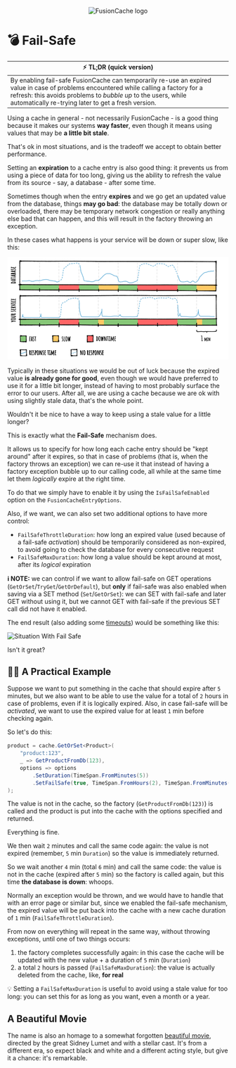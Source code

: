 <div align="center">

![FusionCache logo](logo-128x128.png)

</div>

# 💣 Fail-Safe

| ⚡ TL;DR (quick version) |
| -------- |
| By enabling fail-safe FusionCache can temporarily re-use an expired value in case of problems encountered while calling a factory for a refresh: this avoids problems to *bubble up* to the users, while automatically re-trying later to get a fresh version. |

Using a cache in general - not necessarily FusionCache - is a good thing because it makes our systems **way faster**, even though it means using values that may be **a little bit stale**.

That's ok in most situations, and is the tradeoff we accept to obtain better performance.

Setting an **expiration** to a cache entry is also good thing: it prevents us from using a piece of data for too long, giving us the ability to refresh the value from its source - say, a database - after some time.

Sometimes though when the entry **expires** and we go get an updated value from the database, things **may go bad**: the database may be totally down or overloaded, there may be temporary network congestion or really anything else bad that can happen, and this will result in the factory throwing an exception.

In these cases what happens is your service will be down or super slow, like this:

![Situation Without Fail Safe](images/stepbystep-01-memorycache.png)

Typically in these situations we would be out of luck because the expired value **is already gone for good**, even though we would have preferred to use it for a little bit longer, instead of having to most probably surface the error to our users. After all, we are using a cache because we are ok with using slightly stale data, that's the whole point.

Wouldn't it be nice to have a way to keep using a stale value for a little longer?

This is exactly what the **Fail-Safe** mechanism does.

It allows us to specify for how long each cache entry should be "kept around" after it expires, so that in case of problems (that is, when the factory throws an exception) we can re-use it that instead of having a factory exception bubble up to our calling code, all while at the same time let them *logically* expire at the right time.

To do that we simply have to enable it by using the `IsFailSafeEnabled` option on the `FusionCacheEntryOptions`.

Also, if we want, we can also set two additional options to have more control:
- `FailSafeThrottleDuration`: how long an expired value (used because of a fail-safe *activation*) should be temporarily considered as non-expired, to avoid going to check the database for every consecutive request
- `FailSafeMaxDuration`: how long a value should be kept around at most, after its *logical* expiration

**ℹ️ NOTE:** we can control if we want to allow fail-safe on GET operations (`GetOrSet`/`TryGet`/`GetOrDefault`), but **only** if fail-safe was also enabled when saving via a SET method (`Set`/`GetOrSet`): we can SET with fail-safe and later GET without using it, but we cannot GET with fail-safe if the previous SET call did not have it enabled.

The end result (also adding some [timeouts](Timeouts.md)) would be something like this:

![Situation With Fail Safe](images/stepbystep-04-factorytimeouts.png)

Isn't it great?

## 👩‍💻 A Practical Example

Suppose we want to put something in the cache that should expire after `5` minutes, but we also want to be able to use the value for a total of `2` hours in case of problems, even if it is logically expired. Also, in case fail-safe will be *activated*, we want to use the expired value for at least `1` min before checking again.

So let's do this:

```csharp
product = cache.GetOrSet<Product>(
    "product:123",
    _ => GetProductFromDb(123),
    options => options
        .SetDuration(TimeSpan.FromMinutes(5))
        .SetFailSafe(true, TimeSpan.FromHours(2), TimeSpan.FromMinutes(1))
);
```

The value is not in the cache, so the factory (`GetProductFromDb(123)`) is called and the product is put into the cache with the options specified and returned.

Everything is fine.

We then wait `2` minutes and call the same code again: the value is not expired (remember, `5` min `Duration`) so the value is immediately returned.

So we wait another `4` min (total `6` min) and call the same code: the value is not in the cache (expired after `5` min) so the factory is called again, but this time **the database is down**: whoops.

Normally an exception would be thrown, and we would have to handle that with an error page or similar but, since we enabled the fail-safe mechanism, the expired value will be put back into the cache with a new cache duration of `1` min (`FailSafeThrottleDuration`).

From now on everything will repeat in the same way, without throwing exceptions, until one of two things occurs:
1) the factory completes successfully again: in this case the cache will be updated with the new value + a duration of `5` min (`Duration`)
2) a total `2` hours is passed (`FailSafeMaxDuration`): the value is actually deleted from the cache, like, **for real**

:bulb: Setting a `FailSafeMaxDuration` is useful to avoid using a stale value for too long: you can set this for as long as you want, even a month or a year.

## A Beautiful Movie
The name is also an homage to a somewhat forgotten [beautiful movie](https://en.wikipedia.org/wiki/Fail_Safe_(1964_film)), directed by the great Sidney Lumet and with a stellar cast. It's from a different era, so expect black and white and a different acting style, but give it a chance: it's remarkable.
